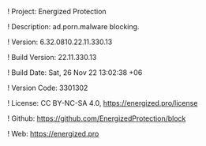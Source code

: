 ! Project: Energized Protection

! Description: ad.porn.malware blocking.

! Version: 6.32.0810.22.11.330.13

! Build Version: 22.11.330.13

! Build Date: Sat, 26 Nov 22 13:02:38 +06

! Version Code: 3301302

! License: CC BY-NC-SA 4.0, https://energized.pro/license

! Github: https://github.com/EnergizedProtection/block

! Web: https://energized.pro
